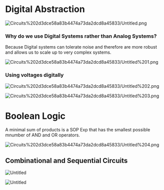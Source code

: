 # Digital Abstraction

![Circuits%202d3dce58a83b4474a73da2dcd8a45833/Untitled.png](Programming%20and%20Systems/images/Circuits%202d3dce58a83b4474a73da2dcd8a45833/Untitled.png)

### Why do we use Digital Systems rather than Analog Systems?

Because Digital systems can tolerate noise and therefore are more robust and allows us to scale up to very complex systems.

![Circuits%202d3dce58a83b4474a73da2dcd8a45833/Untitled%201.png](Programming%20and%20Systems/images/Circuits%202d3dce58a83b4474a73da2dcd8a45833/Untitled%201.png)

### Using voltages digitally

![Circuits%202d3dce58a83b4474a73da2dcd8a45833/Untitled%202.png](Programming%20and%20Systems/images/Circuits%202d3dce58a83b4474a73da2dcd8a45833/Untitled%202.png)

![Circuits%202d3dce58a83b4474a73da2dcd8a45833/Untitled%203.png](Programming%20and%20Systems/images/Circuits%202d3dce58a83b4474a73da2dcd8a45833/Untitled%203.png)

# Boolean Logic

A minimal sum of products is a SOP Exp that has the smallest possible mnumber of AND and OR operators.

![Circuits%202d3dce58a83b4474a73da2dcd8a45833/Untitled%204.png](Programming%20and%20Systems/images/Circuits%202d3dce58a83b4474a73da2dcd8a45833/Untitled%204.png)

## Combinational and Sequential Circuits

![Untitled](Programming%20and%20Systems/images/Circuits%202d3dce58a83b4474a73da2dcd8a45833/Untitled%205.png)

![Untitled](Programming%20and%20Systems/images/Circuits%202d3dce58a83b4474a73da2dcd8a45833/Untitled%206.png)